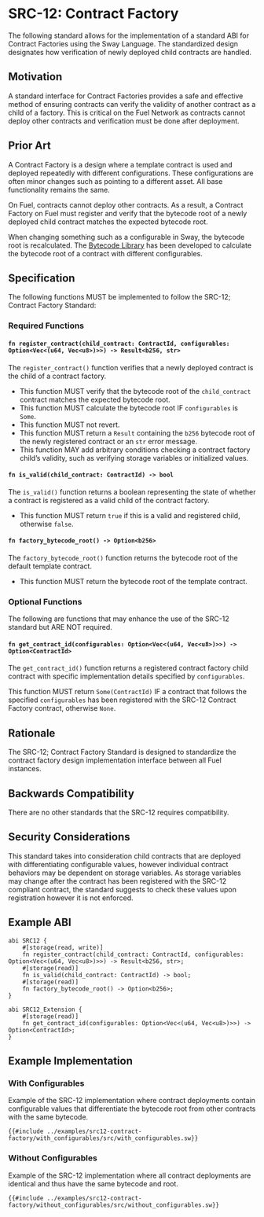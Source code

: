 # SRC-12: Contract Factory

The following standard allows for the implementation of a standard ABI for Contract Factories using the Sway Language. The standardized design designates how verification of newly deployed child contracts are handled.

## Motivation

A standard interface for Contract Factories provides a safe and effective method of ensuring contracts can verify the validity of another contract as a child of a factory. This is critical on the Fuel Network as contracts cannot deploy other contracts and verification must be done after deployment.

## Prior Art

A Contract Factory is a design where a template contract is used and deployed repeatedly with different configurations. These configurations are often minor changes such as pointing to a different asset. All base functionality remains the same.

On Fuel, contracts cannot deploy other contracts. As a result, a Contract Factory on Fuel must register and verify that the bytecode root of a newly deployed child contract matches the expected bytecode root.

When changing something such as a configurable in Sway, the bytecode root is recalculated. The [Bytecode Library](https://docs.fuel.network/docs/sway-libs/bytecode/) has been developed to calculate the bytecode root of a contract with different configurables.

## Specification

The following functions MUST be implemented to follow the SRC-12; Contract Factory Standard:

### Required Functions

#### `fn register_contract(child_contract: ContractId, configurables: Option<Vec<(u64, Vec<u8>)>>) -> Result<b256, str>`

The `register_contract()` function verifies that a newly deployed contract is the child of a contract factory.

- This function MUST verify that the bytecode root of the `child_contract` contract matches the expected bytecode root.
- This function MUST calculate the bytecode root IF `configurables` is `Some`.
- This function MUST not revert.
- This function MUST return a `Result` containing the `b256` bytecode root of the newly registered contract or an `str` error message.
- This function MAY add arbitrary conditions checking a contract factory child’s validity, such as verifying storage variables or initialized values.

#### `fn is_valid(child_contract: ContractId) -> bool`

The `is_valid()` function returns a boolean representing the state of whether a contract is registered as a valid child of the contract factory.

- This function MUST return `true` if this is a valid and registered child, otherwise `false`.

#### `fn factory_bytecode_root() -> Option<b256>`

The `factory_bytecode_root()` function returns the bytecode root of the default template contract.

- This function MUST return the bytecode root of the template contract.

### Optional Functions

The following are functions that may enhance the use of the SRC-12 standard but ARE NOT required.

#### `fn get_contract_id(configurables: Option<Vec<(u64, Vec<u8>)>>) -> Option<ContractId>`

The `get_contract_id()` function returns a registered contract factory child contract with specific implementation details specified by `configurables`.

This function MUST return `Some(ContractId)` IF a contract that follows the specified `configurables` has been registered with the SRC-12 Contract Factory contract, otherwise `None`.

## Rationale

The SRC-12; Contract Factory Standard is designed to standardize the contract factory design implementation interface between all Fuel instances.

## Backwards Compatibility

There are no other standards that the SRC-12 requires compatibility.

## Security Considerations

This standard takes into consideration child contracts that are deployed with differentiating configurable values, however individual contract behaviors may be dependent on storage variables. As storage variables may change after the contract has been registered with the SRC-12 compliant contract, the standard suggests to check these values upon registration however it is not enforced.

## Example ABI

```sway
abi SRC12 {
    #[storage(read, write)]
    fn register_contract(child_contract: ContractId, configurables: Option<Vec<(u64, Vec<u8>)>>) -> Result<b256, str>;
    #[storage(read)]
    fn is_valid(child_contract: ContractId) -> bool;
    #[storage(read)]
    fn factory_bytecode_root() -> Option<b256>;
}

abi SRC12_Extension {
    #[storage(read)]
    fn get_contract_id(configurables: Option<Vec<(u64, Vec<u8>)>>) -> Option<ContractId>;
}
```

## Example Implementation

### With Configurables

Example of the SRC-12 implementation where contract deployments contain configurable values that differentiate the bytecode root from other contracts with the same bytecode.

```sway
{{#include ../examples/src12-contract-factory/with_configurables/src/with_configurables.sw}}
```

### Without Configurables

Example of the SRC-12 implementation where all contract deployments are identical and thus have the same bytecode and root.

```sway
{{#include ../examples/src12-contract-factory/without_configurables/src/without_configurables.sw}}
```
